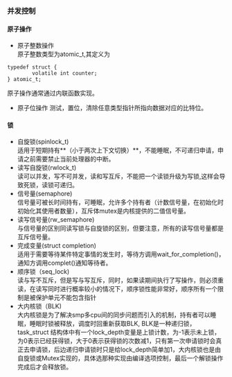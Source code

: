 ### 并发控制

#### 原子操作

- 原子整数操作  
原子整数类型为atomic\_t,其定义为
```
typedef struct {
        volatile int counter;
} atomic_t;
```
原子操作通常通过内联函数实现。
- 原子位操作
测试，置位，清除任意类型指针所指向数据对应的比特位。

#### 锁

- 自旋锁(spinlock\_t)  
适用于短期持有**（小于两次上下文切换）**，不能睡眠，不可递归申请，申请之前需要禁止当前处理器的中断。
- 读写自旋锁(rwlock\_t)   
读可以并发，写不可并发，读和写互斥，不能把一个读锁升级为写锁,这样会导致死锁，读锁可递归。
- 信号量(semaphore)  
信号量可被长时间持有，可睡眠，允许多个持有者（计数信号量，在初始化时初始化其使用者数量），互斥体mutex是内核提供的二值信号量。
- 读写信号量(rw\_semaphore)   
与信号量的区别同读写锁与自旋锁的区别，但要注意，所有的读写信号量都是互斥信号量。
- 完成变量(struct completion)  
适用于需要等待某件特定事情的发生时，等待方调用wait\_for\_completion()，通知方调用complet()通知等待者。
- 顺序锁（seq\_lock)  
读与写不互斥，但是写与写互斥，同时，如果读期间执行了写操作，则必须重读，在读写同时进行概率较小的情况下，顺序锁性能非常好，顺序所有一个限制是被保护单元不能包含指针
- 大内核锁（BLK)  
大内核锁是为了解决smp多cpu间的同步问题而引入的机制，持有者可以睡眠，睡眠时锁被释放，调度时回重新获取BLK, BLK是一种递归锁，task\_struct 结构体中有一个lock\_depth变量是上锁计数，为-1表示未上锁，为0表示已经获得锁，大于0表示获得锁的次数减1，只有第一次申请锁时会真正去申请锁，后边递归申请锁时只是给lock\_depth简单加1，大内核锁也是由自旋锁或Mutex实现的，具体选那种实现由编译选项控制，最后一个解锁操作完成后才会释放锁。

